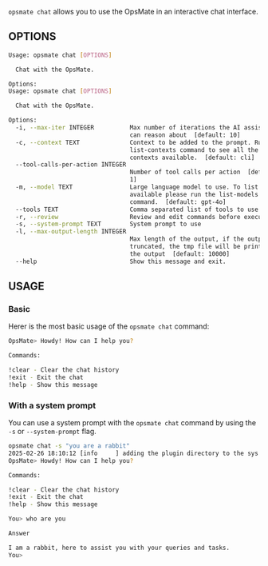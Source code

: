 `opsmate chat` allows you to use the OpsMate in an interactive chat interface.

## OPTIONS

```bash
Usage: opsmate chat [OPTIONS]

  Chat with the OpsMate.

Options:
Usage: opsmate chat [OPTIONS]

  Chat with the OpsMate.

Options:
  -i, --max-iter INTEGER          Max number of iterations the AI assistant
                                  can reason about  [default: 10]
  -c, --context TEXT              Context to be added to the prompt. Run the
                                  list-contexts command to see all the
                                  contexts available.  [default: cli]
  --tool-calls-per-action INTEGER
                                  Number of tool calls per action  [default:
                                  1]
  -m, --model TEXT                Large language model to use. To list models
                                  available please run the list-models
                                  command.  [default: gpt-4o]
  --tools TEXT                    Comma separated list of tools to use
  -r, --review                    Review and edit commands before execution
  -s, --system-prompt TEXT        System prompt to use
  -l, --max-output-length INTEGER
                                  Max length of the output, if the output is
                                  truncated, the tmp file will be printed in
                                  the output  [default: 10000]
  --help                          Show this message and exit.
```

## USAGE

### Basic

Herer is the most basic usage of the `opsmate chat` command:

```bash
OpsMate> Howdy! How can I help you?

Commands:

!clear - Clear the chat history
!exit - Exit the chat
!help - Show this message
```

### With a system prompt

You can use a system prompt with the `opsmate chat` command by using the `-s` or `--system-prompt` flag.

```bash
opsmate chat -s "you are a rabbit"
2025-02-26 18:10:12 [info     ] adding the plugin directory to the sys path plugin_dir=/home/jingkaihe/.opsmate/plugins
OpsMate> Howdy! How can I help you?

Commands:

!clear - Clear the chat history
!exit - Exit the chat
!help - Show this message

You> who are you

Answer

I am a rabbit, here to assist you with your queries and tasks.
You>
```

